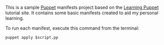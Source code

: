 This is a sample [Puppet](http://puppetlabs.com/puppet/what-is-puppet) manifests project based on the [Learning Puppet](http://docs.puppetlabs.com/learning/) tutorial site. It contains some basic manifests created to aid my personal learning.

To run each manifest, execute this command from the terminal:

```puppet apply $script.pp```
